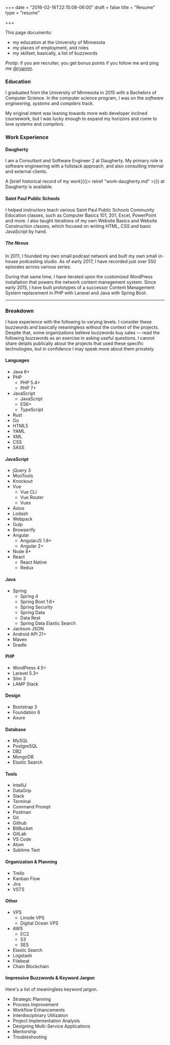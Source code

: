 +++
date = "2016-02-16T22:15:08-06:00"
draft = false
title = "Resume"
type = "resume"

+++

This page documents:

- my education at the University of Minnesota
- my places of employment, and roles
- my skillset, basically, a list of buzzwords

*Protip:* if you are recruiter, you get bonus points if you follow me and ping me [@ryanmr](https://twitter.com/ryanmr?recruiter).

### Education

I graduated from the University of Minnesota in 2015 with a Bachelors of Computer Science. In the computer science program, I was on the *software engineering*, *systems* and *compilers* track.

My original intent was leaning towards more web developer inclined coursework, but I was lucky enough to expand my horizons and come to love *systems* and *compilers*.

### Work Experience

#### Daugherty

I am a Consultant and Software Engineer 2 at Daugherty. My primary role is software engineering with a fullstack approach, and also consulting internal and external clients.

A [brief historical record of my work]({{< relref "work-daugherty.md" >}}) at Daugherty is available.
#### Saint Paul Public Schools

I helped instructors teach various Saint Paul Public Schools Community Education classes, such as Computer Basics 101, 201, Excel, PowerPoint and more. I also taught iterations of my own Website Basics and Website Construction classes, which focused on writing HTML, CSS and basic JavaScript by hand.

##### The Nexus

In 2011, I founded my own small podcast network and built my own small in-house podcasting studio. As of early 2017, I have recorded just over 550 episodes across various series.

During that same time, I have iterated upon the customized WordPress installation that powers the network content management system. Since early 2015, I have built prototypes of a successor Content Management System replacement in PHP with Laravel and Java with Spring Boot.

---

### Breakdown

I have experience with the following to varying levels. I consider these buzzwords and basically meaningless without the context of the projects. Despite that, some organizations believe buzzwords buy sales &mdash; read the following buzzwords as an exercise in asking useful questions. I cannot share details publically about the projects that used these specific technologies, but in confidence I may speak more about them privately.

#### Languages

- Java 6+
- PHP
  - PHP 5.4+
  - PHP 7+
- JavaScript
  - JavaScript
  - ES6+
  - TypeScript
- Rust
- Go
- HTML5
- YAML
- XML
- CSS
- SASS

#### JavaScript

- jQuery 3
- MooTools
- Knockout
- Vue
  - Vue CLI
  - Vue Router
  - Vuex
- Axios
- Lodash
- Webpack
- Gulp
- Browserify
- Angular
  - AngularJS 1.6+
  - Angular 2+
- Node 8+
- React
  - React Native
  - Redux

#### Java

- Spring
  - Spring 4
  - Spring Boot 1.6+
  - Spring Security
  - Spring Data
  - Data Rest
  - Spring Data Elastic Search
- Jackson JSON
- Android API 21+
- Maven
- Gradle

#### PHP

- WordPress 4.5+
- Laravel 5.3+
- Slim 3
- LAMP Stack

#### Design

- Bootstrap 3
- Foundation 6
- Axure

#### Database

- MySQL
- PostgreSQL
- DB2
- MongoDB
- Elastic Search

#### Tools

- IntelliJ
- DataGrip
- Slack
- Terminal
- Command Prompt
- Postman
- Git
- Github
- BitBucket
- GitLab
- VS Code
- Atom
- Sublime Text

#### Organization & Planning

- Trello
- Kanban Flow
- Jira
- VSTS

#### Other

- VPS
  - Linode VPS
  - Digital Ocean VPS
- AWS
  - EC2
  - S3
  - SES
- Elastic Search
- Logstash
- Filebeat
- Chain Blockchain

#### Impressive Buzzwords & Keyword Jargon

Here's a list of meaningless keyword jargon.

- Strategic Planning
- Process Improvement
- Workflow Enhancements
- Interdisciplinary Utilization
- Project Implementation Analysis
- Designing Multi-Service Applications
- Mentorship
- Troubleshooting
